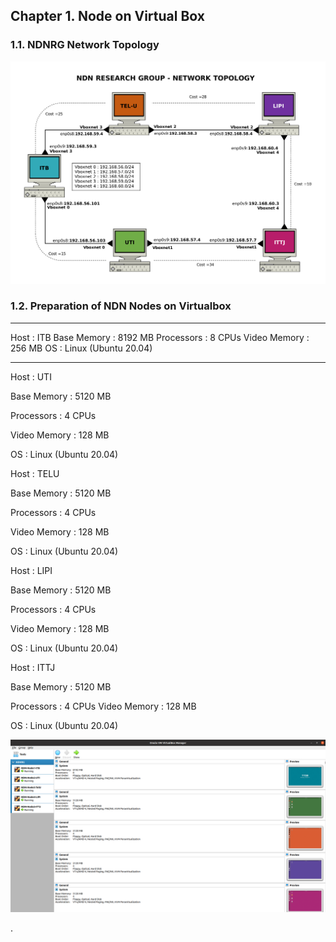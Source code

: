  ## Chapter 1. Node on Virtual Box
 ### 1.1. NDNRG Network Topology
  <img src="https://github.com/syaifulahdan/Mini-NDN-Work/blob/main/Assignment%202:NDNrg-Topology/NDNrg-Image-Topology/ndnrg-config_08.png" width="1000">
 
 ### 1.2. Preparation of NDN Nodes on Virtualbox
 
 ***
 Host         : ITB
 Base Memory  : 8192 MB
 Processors   : 8 CPUs
 Video Memory : 256 MB
 OS           : Linux (Ubuntu 20.04)
 ***
 
 Host         : UTI
 
 Base Memory  : 5120 MB
 
 Processors   : 4 CPUs
 
 Video Memory : 128 MB
 
 OS           : Linux (Ubuntu 20.04)
 
 
 Host         : TELU
 
 Base Memory  : 5120 MB
 
 Processors   : 4 CPUs
 
 Video Memory : 128 MB
 
 OS           : Linux (Ubuntu 20.04)
 
 
 Host         : LIPI
 
 Base Memory  : 5120 MB
 
 Processors   : 4 CPUs
 
 Video Memory : 128 MB
 
 OS           : Linux (Ubuntu 20.04)
 
 
 Host         : ITTJ
 
 Base Memory  : 5120 MB
 
 Processors   : 4 CPUs
 Video Memory : 128 MB
 
 OS           : Linux (Ubuntu 20.04)
 
 
  <img src="https://github.com/syaifulahdan/Mini-NDN-Work/blob/main/Assignment%202:NDNrg-Topology/NDNrg-Image-Topology/ndnrg-node-virtualbox.png" width="1000">

 
.
